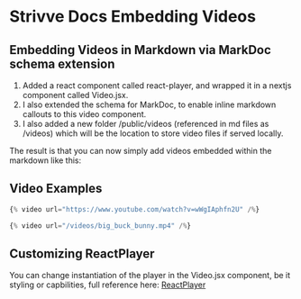 # Strivve Docs Embedding Videos

## Embedding Videos in Markdown via MarkDoc schema extension

1. Added a react component called react-player, and wrapped it in a nextjs component called Video.jsx.
2. I also extended the schema for MarkDoc, to enable inline markdown callouts to this video component.
3. I also added a new folder /public/videos (referenced in md files as /videos) which will be the location to store video files if served locally.

The result is that you can now simply add videos embedded within the markdown like this:

## Video Examples

```jsx
{% video url="https://www.youtube.com/watch?v=wWgIAphfn2U" /%}
```

```jsx
{% video url="/videos/big_buck_bunny.mp4" /%}
```

## Customizing ReactPlayer

You can change instantiation of the player in the Video.jsx component, be it styling or capbilities, full reference here: [ReactPlayer](https://github.com/cookpete/react-player#props)
